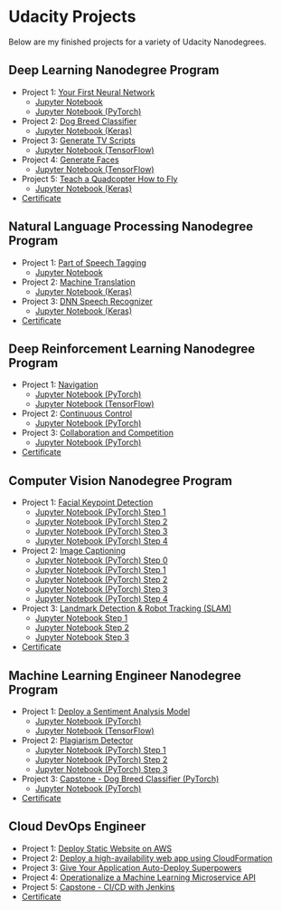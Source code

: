 # Udacity Projects
Below are my finished projects for a variety of Udacity Nanodegrees.

## Deep Learning Nanodegree Program
* Project 1: [Your First Neural Network](https://github.com/zhulingchen/deep-learning/tree/master/first-neural-network)
    * [Jupyter Notebook](https://nbviewer.jupyter.org/github/zhulingchen/deep-learning/blob/master/first-neural-network/Your_first_neural_network.ipynb)
    * [Jupyter Notebook (PyTorch)](https://nbviewer.jupyter.org/github/zhulingchen/deep-learning/blob/master/first-neural-network/Your_first_neural_network_PyTorch.ipynb)
* Project 2: [Dog Breed Classifier](https://github.com/zhulingchen/dog-project)
    * [Jupyter Notebook (Keras)](https://nbviewer.jupyter.org/github/zhulingchen/dog-project/blob/master/dog_app.ipynb)
* Project 3: [Generate TV Scripts](https://github.com/zhulingchen/deep-learning/tree/master/tv-script-generation)
    * [Jupyter Notebook (TensorFlow)](https://nbviewer.jupyter.org/github/zhulingchen/deep-learning/blob/master/tv-script-generation/dlnd_tv_script_generation.ipynb)
* Project 4: [Generate Faces](https://github.com/zhulingchen/deep-learning/tree/master/face_generation)
    * [Jupyter Notebook (TensorFlow)](https://nbviewer.jupyter.org/github/zhulingchen/deep-learning/blob/master/face_generation/dlnd_face_generation.ipynb)
* Project 5: [Teach a Quadcopter How to Fly](https://github.com/zhulingchen/RL-Quadcopter-2)
    * [Jupyter Notebook (Keras)](https://nbviewer.jupyter.org/github/zhulingchen/RL-Quadcopter-2/blob/master/Quadcopter_Project.ipynb)
* [Certificate](certificates/deep_learning.pdf)

## Natural Language Processing Nanodegree Program
* Project 1: [Part of Speech Tagging](https://github.com/zhulingchen/hmm-tagger)
    * [Jupyter Notebook](https://nbviewer.jupyter.org/github/zhulingchen/hmm-tagger/blob/master/HMM%20Tagger.ipynb)
* Project 2: [Machine Translation](https://github.com/zhulingchen/aind2-nlp-capstone)
    * [Jupyter Notebook (Keras)](https://nbviewer.jupyter.org/github/zhulingchen/aind2-nlp-capstone/blob/master/machine_translation.ipynb)
* Project 3: [DNN Speech Recognizer](https://github.com/zhulingchen/AIND-VUI-Capstone)
    * [Jupyter Notebook (Keras)](https://nbviewer.jupyter.org/github/zhulingchen/AIND-VUI-Capstone/blob/master/vui_notebook.ipynb)
* [Certificate](certificates/natural_language_processing.pdf)

## Deep Reinforcement Learning Nanodegree Program
* Project 1: [Navigation](https://github.com/zhulingchen/deep-reinforcement-learning/tree/master/p1_navigation)
    * [Jupyter Notebook (PyTorch)](https://nbviewer.jupyter.org/github/zhulingchen/deep-reinforcement-learning/blob/master/p1_navigation/Navigation.ipynb)
    * [Jupyter Notebook (TensorFlow)](https://nbviewer.jupyter.org/github/zhulingchen/deep-reinforcement-learning/blob/master/p1_navigation/Navigation_tf.ipynb)
* Project 2: [Continuous Control](https://github.com/zhulingchen/deep-reinforcement-learning/tree/master/p2_continuous-control)
    * [Jupyter Notebook (PyTorch)](https://nbviewer.jupyter.org/github/zhulingchen/deep-reinforcement-learning/blob/master/p2_continuous-control/Continuous_Control.ipynb)
* Project 3: [Collaboration and Competition](https://github.com/zhulingchen/deep-reinforcement-learning/tree/master/p3_collab-compet)
    * [Jupyter Notebook (PyTorch)](https://github.com/zhulingchen/deep-reinforcement-learning/blob/master/p3_collab-compet/Tennis.ipynb)
* [Certificate](certificates/deep_reinforcement_learning.pdf)

## Computer Vision Nanodegree Program
* Project 1: [Facial Keypoint Detection](https://github.com/zhulingchen/P1_Facial_Keypoints)
    * [Jupyter Notebook (PyTorch) Step 1](https://nbviewer.jupyter.org/github/zhulingchen/P1_Facial_Keypoints/blob/master/1.%20Load%20and%20Visualize%20Data.ipynb)
    * [Jupyter Notebook (PyTorch) Step 2](https://nbviewer.jupyter.org/github/zhulingchen/P1_Facial_Keypoints/blob/master/2.%20Define%20the%20Network%20Architecture.ipynb)
    * [Jupyter Notebook (PyTorch) Step 3](https://nbviewer.jupyter.org/github/zhulingchen/P1_Facial_Keypoints/blob/master/3.%20Facial%20Keypoint%20Detection%2C%20Complete%20Pipeline.ipynb)
    * [Jupyter Notebook (PyTorch) Step 4](https://nbviewer.jupyter.org/github/zhulingchen/P1_Facial_Keypoints/blob/master/4.%20Fun%20with%20Keypoints.ipynb)
* Project 2: [Image Captioning](https://github.com/zhulingchen/CVND---Image-Captioning-Project)
    * [Jupyter Notebook (PyTorch) Step 0](https://nbviewer.jupyter.org/github/zhulingchen/CVND---Image-Captioning-Project/blob/master/0_Dataset.ipynb)
    * [Jupyter Notebook (PyTorch) Step 1](https://nbviewer.jupyter.org/github/zhulingchen/CVND---Image-Captioning-Project/blob/master/1_Preliminaries.ipynb)
    * [Jupyter Notebook (PyTorch) Step 2](https://nbviewer.jupyter.org/github/zhulingchen/CVND---Image-Captioning-Project/blob/master/2_Training.ipynb)
    * [Jupyter Notebook (PyTorch) Step 3](https://nbviewer.jupyter.org/github/zhulingchen/CVND---Image-Captioning-Project/blob/master/3_Inference.ipynb)
    * [Jupyter Notebook (PyTorch) Step 4](https://nbviewer.jupyter.org/github/zhulingchen/CVND---Image-Captioning-Project/blob/master/4_Zip%20Your%20Project%20Files%20and%20Submit.ipynb)
* Project 3: [Landmark Detection & Robot Tracking (SLAM)](https://github.com/zhulingchen/P3_Implement_SLAM)
    * [Jupyter Notebook Step 1](https://nbviewer.jupyter.org/github/zhulingchen/P3_Implement_SLAM/blob/master/1.%20Robot%20Moving%20and%20Sensing.ipynb)
    * [Jupyter Notebook Step 2](https://nbviewer.jupyter.org/github/zhulingchen/P3_Implement_SLAM/blob/master/2.%20Omega%20and%20Xi%2C%20Constraints.ipynb)
    * [Jupyter Notebook Step 3](https://nbviewer.jupyter.org/github/zhulingchen/P3_Implement_SLAM/blob/master/3.%20Landmark%20Detection%20and%20Tracking.ipynb)
* [Certificate](certificates/computer_vision.pdf)

## Machine Learning Engineer Nanodegree Program
* Project 1: [Deploy a Sentiment Analysis Model](https://github.com/zhulingchen/sagemaker-deployment)
    * [Jupyter Notebook (PyTorch)](https://nbviewer.jupyter.org/github/zhulingchen/sagemaker-deployment/blob/master/Project_PyTorch/SageMaker%20Project.ipynb)
    * [Jupyter Notebook (TensorFlow)](https://nbviewer.jupyter.org/github/zhulingchen/sagemaker-deployment/blob/master/Project_TF2/SageMaker%20Project.ipynb)
* Project 2: [Plagiarism Detector](https://github.com/zhulingchen/ML_SageMaker_Studies/tree/master/Project_Plagiarism_Detection)
    * [Jupyter Notebook (PyTorch) Step 1](https://nbviewer.jupyter.org/github/zhulingchen/ML_SageMaker_Studies/blob/master/Project_Plagiarism_Detection/1_Data_Exploration.ipynb)
    * [Jupyter Notebook (PyTorch) Step 2](https://nbviewer.jupyter.org/github/zhulingchen/ML_SageMaker_Studies/blob/master/Project_Plagiarism_Detection/2_Plagiarism_Feature_Engineering.ipynb)
    * [Jupyter Notebook (PyTorch) Step 3](https://nbviewer.jupyter.org/github/zhulingchen/ML_SageMaker_Studies/blob/master/Project_Plagiarism_Detection/3_Training_a_Model.ipynb)
* Project 3: [Capstone - Dog Breed Classifier (PyTorch)](https://github.com/zhulingchen/deep-learning-v2-pytorch/tree/master/project-dog-classification)
    * [Jupyter Notebook (PyTorch)](https://nbviewer.jupyter.org/github/zhulingchen/deep-learning-v2-pytorch/blob/master/project-dog-classification/dog_app.ipynb)
* [Certificate](certificates/machine_learning_engineer.pdf)

## Cloud DevOps Engineer
* Project 1: [Deploy Static Website on AWS](https://github.com/zhulingchen/Udacity-Cloud-DevOps-Engineer-Nanodegree-Project-1)
* Project 2: [Deploy a high-availability web app using CloudFormation](https://github.com/zhulingchen/Udacity-Cloud-DevOps-Engineer-Nanodegree-Project-2)
* Project 3: [Give Your Application Auto-Deploy Superpowers](https://github.com/zhulingchen/cdond-c3-projectstarter)
* Project 4: [Operationalize a Machine Learning Microservice API](https://github.com/zhulingchen/DevOps_Microservices)
* Project 5: [Capstone - CI/CD with Jenkins](https://github.com/zhulingchen/Udacity-Cloud-DevOps-Engineer-Nanodegree-Capstone)
* [Certificate](certificates/cloud_devops_engineer.pdf)